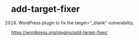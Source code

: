 # add-target-fixer
2016. WordPress plugin to fix the target="_blank" vulnerability.

https://wordpress.org/plugins/add-target-fixer/
